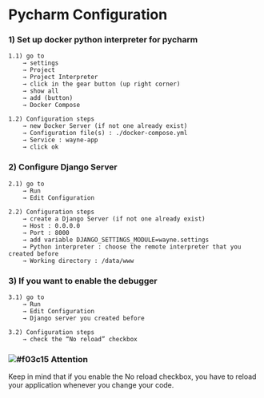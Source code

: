 # Pycharm Configuration


### 1) Set up docker python interpreter for pycharm
```
1.1) go to 
	→ settings 
	→ Project 
	→ Project Interpreter
	→ click in the gear button (up right corner)
	→ show all
	→ add (button)
	→ Docker Compose
```
```
1.2) Configuration steps
	→ new Docker Server (if not one already exist)
	→ Configuration file(s) : ./docker-compose.yml
	→ Service : wayne-app
	→ click ok 
```
### 2) Configure Django Server
```
2.1) go to 
	→ Run 
	→ Edit Configuration
```
```
2.2) Configuration steps
	→ create a Django Server (if not one already exist)
	→ Host : 0.0.0.0
	→ Port : 8000
	→ add variable DJANGO_SETTINGS_MODULE=wayne.settings
	→ Python interpreter : choose the remote interpreter that you created before 
	→ Working directory : /data/www
```

### 3) If you want to enable the debugger
```
3.1) go to 
	→ Run 
	→ Edit Configuration
	→ Django server you created before
```
```
3.2) Configuration steps
	→ check the “No reload” checkbox

```
### ![#f03c15](https://placehold.it/15/f03c15/000000?text=+) Attention
Keep in mind that if you enable the No reload checkbox, you have to reload your application whenever you change your code.

